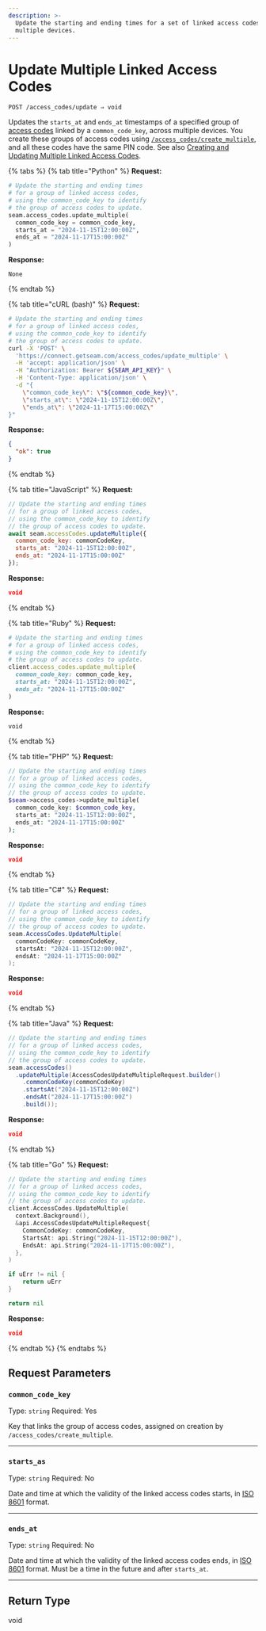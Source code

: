 ```yaml
---
description: >-
  Update the starting and ending times for a set of linked access codes across
  multiple devices.
---
```


# Update Multiple Linked Access Codes

```
POST /access_codes/update ⇒ void
```

Updates the `starts_at` and `ends_at` timestamps of a specified group of [access codes](../../products/smart-locks/access-codes/) linked by a `common_code_key`, across multiple devices. You create these groups of access codes using [`/access_codes/create_multiple`](../../api-clients/access\_codes/create\_multiple.md), and all these codes have the same PIN code. See also [Creating and Updating Multiple Linked Access Codes](../../capability-guides/smart-locks/access-codes/creating-and-updating-multiple-linked-access-codes.md).

{% tabs %}
{% tab title="Python" %}
**Request:**

```python
# Update the starting and ending times
# for a group of linked access codes,
# using the common_code_key to identify
# the group of access codes to update.
seam.access_codes.update_multiple(
  common_code_key = common_code_key,
  starts_at = "2024-11-15T12:00:00Z",
  ends_at = "2024-11-17T15:00:00Z"
)
```

**Response:**

```
None
```
{% endtab %}

{% tab title="cURL (bash)" %}
**Request:**

```sh
# Update the starting and ending times
# for a group of linked access codes,
# using the common_code_key to identify
# the group of access codes to update.
curl -X 'POST' \
  'https://connect.getseam.com/access_codes/update_multiple' \
  -H 'accept: application/json' \
  -H "Authorization: Bearer ${SEAM_API_KEY}" \
  -H 'Content-Type: application/json' \
  -d "{
    \"common_code_key\": \"${common_code_key}\",
    \"starts_at\": \"2024-11-15T12:00:00Z\",
    \"ends_at\": \"2024-11-17T15:00:00Z\"
}"
```

**Response:**

```json
{
  "ok": true
}
```
{% endtab %}

{% tab title="JavaScript" %}
**Request:**

```javascript
// Update the starting and ending times
// for a group of linked access codes,
// using the common_code_key to identify
// the group of access codes to update.
await seam.accessCodes.updateMultiple({
  common_code_key: commonCodeKey,
  starts_at: "2024-11-15T12:00:00Z",
  ends_at: "2024-11-17T15:00:00Z"
});
```

**Response:**

```json
void
```
{% endtab %}

{% tab title="Ruby" %}
**Request:**

```ruby
# Update the starting and ending times
# for a group of linked access codes,
# using the common_code_key to identify
# the group of access codes to update.
client.access_codes.update_multiple(
  common_code_key: common_code_key,
  starts_at: "2024-11-15T12:00:00Z",
  ends_at: "2024-11-17T15:00:00Z"
)
```

**Response:**

```
void
```
{% endtab %}

{% tab title="PHP" %}
**Request:**

```php
// Update the starting and ending times
// for a group of linked access codes,
// using the common_code_key to identify
// the group of access codes to update.
$seam->access_codes->update_multiple(
  common_code_key: $common_code_key,
  starts_at: "2024-11-15T12:00:00Z",
  ends_at: "2024-11-17T15:00:00Z"
);
```

**Response:**

```json
void
```
{% endtab %}

{% tab title="C#" %}
**Request:**

```csharp
// Update the starting and ending times
// for a group of linked access codes,
// using the common_code_key to identify
// the group of access codes to update.
seam.AccessCodes.UpdateMultiple(
  commonCodeKey: commonCodeKey,
  startsAt: "2024-11-15T12:00:00Z",
  endsAt: "2024-11-17T15:00:00Z"
);
```

**Response:**

```json
void
```
{% endtab %}

{% tab title="Java" %}
**Request:**

```java
// Update the starting and ending times
// for a group of linked access codes,
// using the common_code_key to identify
// the group of access codes to update.
seam.accessCodes()
  .updateMultiple(AccessCodesUpdateMultipleRequest.builder()
    .commonCodeKey(commonCodeKey)
    .startsAt("2024-11-15T12:00:00Z")
    .endsAt("2024-11-17T15:00:00Z")
    .build());
```

**Response:**

```json
void
```
{% endtab %}

{% tab title="Go" %}
**Request:**

```go
// Update the starting and ending times
// for a group of linked access codes,
// using the common_code_key to identify
// the group of access codes to update.
client.AccessCodes.UpdateMultiple(
  context.Background(),
  &api.AccessCodesUpdateMultipleRequest{
    CommonCodeKey: commonCodeKey,
    StartsAt: api.String("2024-11-15T12:00:00Z"),
    EndsAt: api.String("2024-11-17T15:00:00Z"),
  },
)

if uErr != nil {
    return uErr
}

return nil
```

**Response:**

```json
void
```
{% endtab %}
{% endtabs %}

## Request Parameters

### `common_code_key`

Type: `string` Required: Yes

Key that links the group of access codes, assigned on creation by `/access_codes/create_multiple`.

***

### `starts_as`

Type: `string` Required: No

Date and time at which the validity of the linked access codes starts, in [ISO 8601](https://www.iso.org/iso-8601-date-and-time-format.html) format.

***

### `ends_at`

Type: `string` Required: No

Date and time at which the validity of the linked access codes ends, in [ISO 8601](https://www.iso.org/iso-8601-date-and-time-format.html) format. Must be a time in the future and after `starts_at`.

***

## Return Type

void
